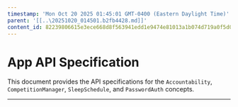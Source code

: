 ```yaml
---
timestamp: 'Mon Oct 20 2025 01:45:01 GMT-0400 (Eastern Daylight Time)'
parent: '[[..\20251020_014501.b2fb4428.md]]'
content_id: 82239806615e3ece668d8f563941edd1e9474e81013a1b074d719a0f5d0b5862
---
```


# App API Specification

This document provides the API specifications for the `Accountability`, `CompetitionManager`, `SleepSchedule`, and `PasswordAuth` concepts.

***
